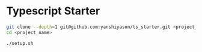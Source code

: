 # Typescript Starter

```bash
git clone --depth=1 git@github.com:yanshiyason/ts_starter.git <project_name>
cd <project_name>

./setup.sh
```
